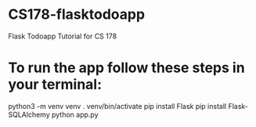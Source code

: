 # CS178-flasktodoapp
Flask Todoapp Tutorial for CS 178

# To run the app follow these steps in your terminal:
python3 -m venv venv
. venv/bin/activate
pip install Flask
pip install Flask-SQLAlchemy
python app.py
